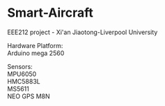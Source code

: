 # Smart-Aircraft
EEE212 project - Xi'an Jiaotong-Liverpool University

Hardware Platform:  
    Arduino mega 2560

Sensors:  
    MPU6050  
    HMC5883L  
    MS5611  
    NEO GPS M8N

